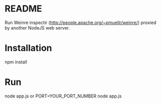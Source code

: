 # README #

Run Weinre inspectir (http://people.apache.org/~pmuellr/weinre/) proxied by another NodeJS web server.

# Installation

npm install

# Run

node app.js or PORT=YOUR_PORT_NUMBER node app.js
